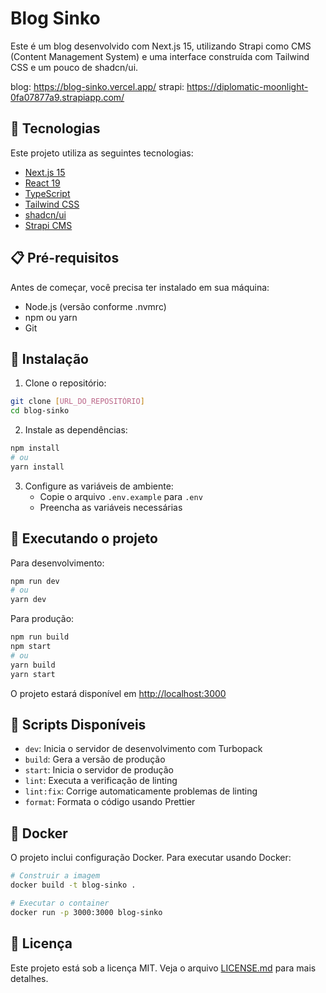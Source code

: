 # Blog Sinko

Este é um blog desenvolvido com Next.js 15, utilizando Strapi como CMS (Content Management System) e uma interface construída com Tailwind CSS e um pouco de shadcn/ui.

blog: https://blog-sinko.vercel.app/
strapi: https://diplomatic-moonlight-0fa07877a9.strapiapp.com/


## 🚀 Tecnologias

Este projeto utiliza as seguintes tecnologias:

- [Next.js 15](https://nextjs.org/)
- [React 19](https://reactjs.org/)
- [TypeScript](https://www.typescriptlang.org/)
- [Tailwind CSS](https://tailwindcss.com/)
- [shadcn/ui](https://ui.shadcn.com/)
- [Strapi CMS](https://strapi.io/)

## 📋 Pré-requisitos

Antes de começar, você precisa ter instalado em sua máquina:

- Node.js (versão conforme .nvmrc)
- npm ou yarn
- Git

## 🔧 Instalação

1. Clone o repositório:
```bash
git clone [URL_DO_REPOSITÓRIO]
cd blog-sinko
```

2. Instale as dependências:
```bash
npm install
# ou
yarn install
```

3. Configure as variáveis de ambiente:
   - Copie o arquivo `.env.example` para `.env`
   - Preencha as variáveis necessárias

## 🚀 Executando o projeto

Para desenvolvimento:
```bash
npm run dev
# ou
yarn dev
```

Para produção:
```bash
npm run build
npm start
# ou
yarn build
yarn start
```

O projeto estará disponível em [http://localhost:3000](http://localhost:3000)

## 📝 Scripts Disponíveis

- `dev`: Inicia o servidor de desenvolvimento com Turbopack
- `build`: Gera a versão de produção
- `start`: Inicia o servidor de produção
- `lint`: Executa a verificação de linting
- `lint:fix`: Corrige automaticamente problemas de linting
- `format`: Formata o código usando Prettier

## 🐳 Docker

O projeto inclui configuração Docker. Para executar usando Docker:

```bash
# Construir a imagem
docker build -t blog-sinko .

# Executar o container
docker run -p 3000:3000 blog-sinko
```

## 📜 Licença

Este projeto está sob a licença MIT. Veja o arquivo [LICENSE.md](LICENSE.md) para mais detalhes.
